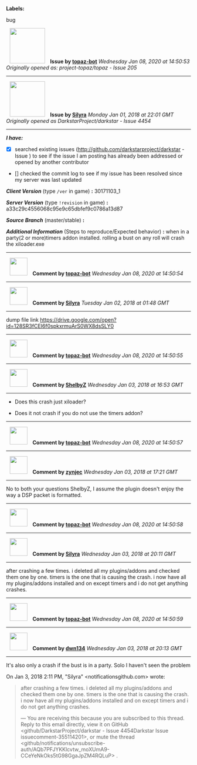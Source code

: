 **Labels:**

bug



<a href="https://github.com/topaz-bot"><img src="https://avatars3.githubusercontent.com/u/59651103?v=4" width="96" height="96" hspace="10"></img></a> **Issue by [topaz-bot](https://github.com/topaz-bot)**
_Wednesday Jan 08, 2020 at 14:50:53_
_Originally opened as: project-topaz/topaz - Issue 205_

----

<a href="https://github.com/Silyra"><img src="https://avatars1.githubusercontent.com/u/35013052?v=4"  width="96" height="96" hspace="10"></img></a> **Issue by [Silyra](https://github.com/Silyra)**
_Monday Jan 01, 2018 at 22:01 GMT_
_Originally opened as DarkstarProject/darkstar - Issue 4454_

----

<!-- place 'x' mark between square [] brackets to checkmark box -->

**_I have:_**

- [x] searched existing issues (http://github.com/darkstarproject/darkstar - Issue ) to see if the issue I am posting has already been addressed or opened by another contributor
- [] checked the commit log to see if my issue has been resolved since my server was last updated


<!-- Issues will be closed without being looked into if the following information is missing (unless its not applicable). -->

**_Client Version_** (type `/ver` in game) **:** 30171103_1


**_Server Version_** (type `!revision` in game) **:** a33c29c4556068c95e9c65dbfef9c0786a13d87


**_Source Branch_** (master/stable) **:** 


**_Additional Information_** (Steps to reproduce/Expected behavior) **:** when in a party(2 or more)timers addon installed. rolling a bust on any roll will crash the xiloader.exe 





----
<a href="https://github.com/topaz-bot"><img src="https://avatars3.githubusercontent.com/u/59651103?v=4" width="48" height="48" hspace="10"></img></a> **Comment by [topaz-bot](https://github.com/topaz-bot)**
_Wednesday Jan 08, 2020 at 14:50:54_

----

<a href="https://github.com/Silyra"><img src="https://avatars1.githubusercontent.com/u/35013052?v=4"  width="48" height="48" hspace="10"></img></a> **Comment by [Silyra](https://github.com/Silyra)**
_Tuesday Jan 02, 2018 at 01:48 GMT_

----

dump file link  https://drive.google.com/open?id=128SR3fCEI6f0spkxrmuArS0WX8dsSLY0



----
<a href="https://github.com/topaz-bot"><img src="https://avatars3.githubusercontent.com/u/59651103?v=4" width="48" height="48" hspace="10"></img></a> **Comment by [topaz-bot](https://github.com/topaz-bot)**
_Wednesday Jan 08, 2020 at 14:50:55_

----

<a href="https://github.com/ShelbyZ"><img src="https://avatars0.githubusercontent.com/u/1033099?v=4"  width="48" height="48" hspace="10"></img></a> **Comment by [ShelbyZ](https://github.com/ShelbyZ)**
_Wednesday Jan 03, 2018 at 16:53 GMT_

----

- Does this crash just xiloader?
- Does it not crash if you do not use the timers addon?



----
<a href="https://github.com/topaz-bot"><img src="https://avatars3.githubusercontent.com/u/59651103?v=4" width="48" height="48" hspace="10"></img></a> **Comment by [topaz-bot](https://github.com/topaz-bot)**
_Wednesday Jan 08, 2020 at 14:50:57_

----

<a href="https://github.com/zynjec"><img src="https://avatars3.githubusercontent.com/u/17911103?v=4"  width="48" height="48" hspace="10"></img></a> **Comment by [zynjec](https://github.com/zynjec)**
_Wednesday Jan 03, 2018 at 17:21 GMT_

----

No to both your questions ShelbyZ, I assume the plugin doesn't enjoy the way a DSP packet is formatted.



----
<a href="https://github.com/topaz-bot"><img src="https://avatars3.githubusercontent.com/u/59651103?v=4" width="48" height="48" hspace="10"></img></a> **Comment by [topaz-bot](https://github.com/topaz-bot)**
_Wednesday Jan 08, 2020 at 14:50:58_

----

<a href="https://github.com/Silyra"><img src="https://avatars1.githubusercontent.com/u/35013052?v=4"  width="48" height="48" hspace="10"></img></a> **Comment by [Silyra](https://github.com/Silyra)**
_Wednesday Jan 03, 2018 at 20:11 GMT_

----

after crashing a few times. i deleted all my plugins/addons and checked them one by one.  timers is the one that is causing the crash.  i now have all my plugins/addons installed and on except timers and i do not get anything crashes.



----
<a href="https://github.com/topaz-bot"><img src="https://avatars3.githubusercontent.com/u/59651103?v=4" width="48" height="48" hspace="10"></img></a> **Comment by [topaz-bot](https://github.com/topaz-bot)**
_Wednesday Jan 08, 2020 at 14:50:59_

----

<a href="https://github.com/dwn134"><img src="https://avatars3.githubusercontent.com/u/17234748?v=4"  width="48" height="48" hspace="10"></img></a> **Comment by [dwn134](https://github.com/dwn134)**
_Wednesday Jan 03, 2018 at 20:13 GMT_

----

It's also only a crash if the bust is in a party. Solo I haven't seen the
problem

On Jan 3, 2018 2:11 PM, "Silyra" <notificationsgithub.com> wrote:

> after crashing a few times. i deleted all my plugins/addons and checked
> them one by one. timers is the one that is causing the crash. i now have
> all my plugins/addons installed and on except timers and i do not get
> anything crashes.
>
> —
> You are receiving this because you are subscribed to this thread.
> Reply to this email directly, view it on GitHub
> <github/DarkstarProject/darkstar - Issue 4454Darkstar Issue issuecomment-355114201>,
> or mute the thread
> <github/notifications/unsubscribe-auth/AQb7PFJYKKlcvtw_moXUmA9-CCeYeNkOks5tG98GgaJpZM4RQLuP>
> .
>


